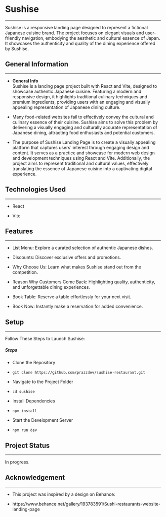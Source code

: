 <h1>Sushise</h1>
<hr><p>Sushise is a responsive landing page designed to represent a fictional Japanese cuisine brand. The project focuses on elegant visuals and user-friendly navigation, embodying the aesthetic and cultural essence of Japan. It showcases the authenticity and quality of the dining experience offered by Sushise.</p><h2>General Information</h2>
<hr><ul>
<li><strong>General Info</strong><br>
Sushise is a landing page project built with React and Vite, designed to showcase authentic Japanese cuisine. Featuring a modern and responsive design, it highlights traditional culinary techniques and premium ingredients, providing users with an engaging and visually appealing representation of Japanese dining culture.</li>
</ul><ul>
<li>Many food-related websites fail to effectively convey the cultural and culinary essence of their cuisine. Sushise aims to solve this problem by delivering a visually engaging and culturally accurate representation of Japanese dining, attracting food enthusiasts and potential customers.</li>
</ul><ul>
<li>The purpose of Sushise Landing Page is to create a visually appealing platform that captures users' interest through engaging design and content. It serves as a practice and showcase for modern web design and development techniques using React and Vite. Additionally, the project aims to represent traditional and cultural values, effectively translating the essence of Japanese cuisine into a captivating digital experience.</li>
</ul><h2>Technologies Used</h2>
<hr><ul>
<li>React</li>
</ul><ul>
<li>Vite</li>
</ul><h2>Features</h2>
<hr><ul>
<li>List Menu: Explore a curated selection of authentic Japanese dishes.</li>
</ul><ul>
<li>Discounts: Discover exclusive offers and promotions.</li>
</ul><ul>
<li>Why Choose Us: Learn what makes Sushise stand out from the competition.</li>
</ul><ul>
<li>Reason Why Customers Come Back: Highlighting quality, authenticity, and unforgettable dining experiences.</li>
</ul><ul>
<li>Book Table: Reserve a table effortlessly for your next visit.</li>
</ul><ul>
<li>Book Now: Instantly make a reservation for added convenience.</li>
</ul><h2>Setup</h2>
<hr><p>Follow These Steps to Launch Sushise:</p><h5>Steps</h5><ul>
<li>Clone the Repository</li>
</ul><ul>
<li><code>git clone https://github.com/prazzdev/sushise-restaurant.git</code></li>
</ul><ul>
<li>Navigate to the Project Folder</li>
</ul><ul>
<li><code>cd sushise</code></li>
</ul><ul>
<li>Install Dependencies</li>
</ul><ul>
<li><code>npm install</code></li>
</ul><ul>
<li>Start the Development Server</li>
</ul><ul>
<li><code>npm run dev</code></li>
</ul><h2>Project Status</h2>
<hr><p>In progress.</p><h2>Acknowledgement</h2>
<hr><ul>
<li>This project was inspired by a design on Behance:</li>
</ul><ul>
<li>https://www.behance.net/gallery/193783591/Sushi-restaurants-website-landing-page</li>
</ul>